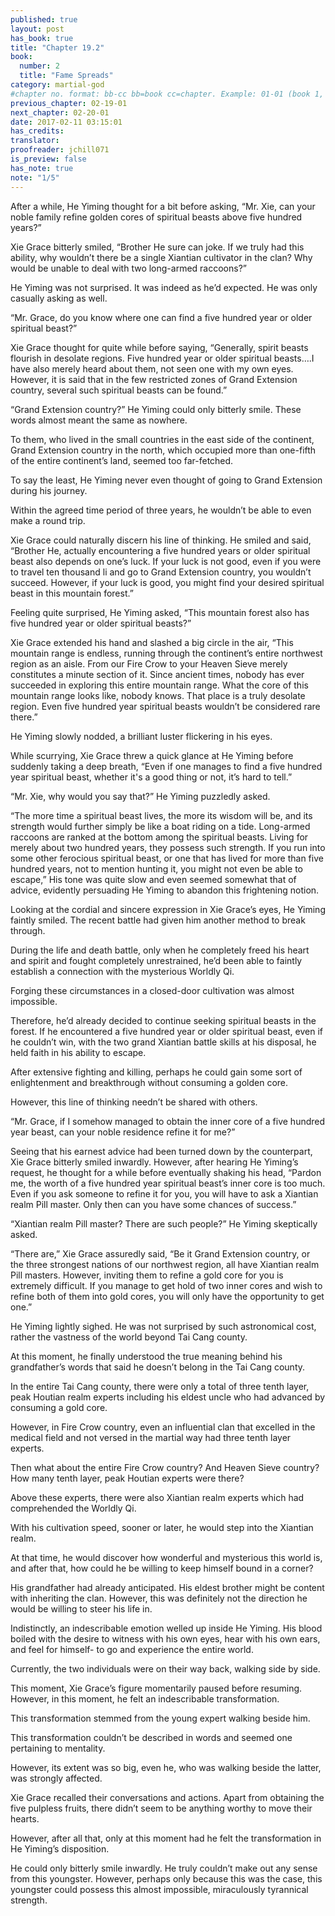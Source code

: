 ```yaml
---
published: true
layout: post
has_book: true
title: "Chapter 19.2"
book:
  number: 2
  title: "Fame Spreads"
category: martial-god
#chapter no. format: bb-cc bb=book cc=chapter. Example: 01-01 (book 1, chapter 1)
previous_chapter: 02-19-01
next_chapter: 02-20-01
date: 2017-02-11 03:15:01 
has_credits:
translator:
proofreader: jchill071
is_preview: false
has_note: true
note: "1/5"
---
```

After a while, He Yiming thought for a bit before asking, “Mr. Xie, can your noble family refine golden cores of spiritual beasts above five hundred years?”

Xie Grace bitterly smiled, “Brother He sure can joke. If we truly had this ability, why wouldn’t there be a single Xiantian cultivator in the clan? Why would be unable to deal with two long-armed raccoons?”

He Yiming was not surprised. It was indeed as he’d expected. He was only casually asking as well.

“Mr. Grace, do you know where one can find a five hundred year or older spiritual beast?”
<!--more-->

Xie Grace thought for quite while before saying, “Generally, spirit beasts flourish in desolate regions. Five hundred year or older spiritual beasts….I have also merely heard about them, not seen one with my own eyes. However, it is said that in the few restricted zones of Grand Extension country, several such spiritual beasts can be found.”

“Grand Extension country?” He Yiming could only bitterly smile. These words almost meant the same as nowhere.

To them, who lived in the small countries in the east side of the continent, Grand Extension country in the north, which occupied more than one-fifth of the entire continent’s land, seemed too far-fetched.

To say the least, He Yiming never even thought of going to Grand Extension during his journey.

Within the agreed time period of three years, he wouldn’t be able to even make a round trip.

Xie Grace could naturally discern his line of thinking. He smiled and said, “Brother He, actually encountering a five hundred years or older spiritual beast also depends on one’s luck. If your luck is not good, even if you were to travel ten thousand li and go to Grand Extension country, you wouldn’t succeed. However, if your luck is good, you might find your desired spiritual beast in this mountain forest.”

Feeling quite surprised, He Yiming asked, “This mountain forest also has five hundred year or older spiritual beasts?”

Xie Grace extended his hand and slashed a big circle in the air, “This mountain range is endless, running through the continent’s entire northwest region as an aisle. From our Fire Crow to your Heaven Sieve merely constitutes a minute section of it. Since ancient times, nobody has ever succeeded in exploring this entire mountain range. What the core of this mountain range looks like, nobody knows. That place is a truly desolate region. Even five hundred year spiritual beasts wouldn’t be considered rare there.”

He Yiming slowly nodded, a brilliant luster flickering in his eyes.

While scurrying, Xie Grace threw a quick glance at He Yiming before suddenly taking a deep breath, “Even if one manages to find a five hundred year spiritual beast, whether it's a good thing or not, it’s hard to tell.”

“Mr. Xie, why would you say that?” He Yiming puzzledly asked.

“The more time a spiritual beast lives, the more its wisdom will be, and its strength would further simply be like a boat riding on a tide. Long-armed raccoons are ranked at the bottom among the spiritual beasts. Living for merely about two hundred years, they possess such strength. If you run into some other ferocious spiritual beast, or one that has lived for more than five hundred years, not to mention hunting it, you might not even be able to escape,” His tone was quite slow and even seemed somewhat that of advice, evidently persuading He Yiming to abandon this frightening notion.

Looking at the cordial and sincere expression in Xie Grace’s eyes, He Yiming faintly smiled. The recent battle had given him another method to break through.

During the life and death battle, only when he completely freed his heart and spirit and fought completely unrestrained, he’d been able to faintly establish a connection with the mysterious Worldly Qi.

Forging these circumstances in a closed-door cultivation was almost impossible.

Therefore, he’d already decided to continue seeking spiritual beasts in the forest. If he encountered a five hundred year or older spiritual beast, even if he couldn’t win, with the two grand Xiantian battle skills at his disposal, he held faith in his ability to escape.

After extensive fighting and killing, perhaps he could gain some sort of enlightenment and breakthrough without consuming a golden core.

However, this line of thinking needn’t be shared with others.

“Mr. Grace, if I somehow managed to obtain the inner core of a five hundred year beast, can your noble residence refine it for me?”

Seeing that his earnest advice had been turned down by the counterpart, Xie Grace bitterly smiled inwardly. However, after hearing He Yiming’s request, he thought for a while before eventually shaking his head, “Pardon me, the worth of a five hundred year spiritual beast’s inner core is too much. Even if you ask someone to refine it for you, you will have to ask a Xiantian realm Pill master. Only then can you have some chances of success.”

“Xiantian realm Pill master? There are such people?” He Yiming skeptically asked.

“There are,” Xie Grace assuredly said, “Be it Grand Extension country, or the three strongest nations of our northwest region, all have Xiantian realm Pill masters. However, inviting them to refine a gold core for you is extremely difficult. If you manage to get hold of two inner cores and wish to refine both of them into gold cores, you will only have the opportunity to get one.”

He Yiming lightly sighed. He was not surprised by such astronomical cost, rather the vastness of the world beyond Tai Cang county.

At this moment, he finally understood the true meaning behind his grandfather’s words that said he doesn’t belong in the Tai Cang county.

In the entire Tai Cang county, there were only a total of three tenth layer, peak Houtian realm experts including his eldest uncle who had advanced by consuming a gold core.  

However, in Fire Crow country, even an influential clan that excelled in the medical field and not versed in the martial way had three tenth layer experts.

Then what about the entire Fire Crow country? And Heaven Sieve country? How many tenth layer, peak Houtian experts were there?

Above these experts, there were also Xiantian realm experts which had comprehended the Worldly Qi.

With his cultivation speed, sooner or later, he would step into the Xiantian realm.

At that time, he would discover how wonderful and mysterious this world is, and after that, how could he be willing to keep himself bound in a corner?

His grandfather had already anticipated. His eldest brother might be content with inheriting the clan. However, this was definitely not the direction he would be willing to steer his life in.

Indistinctly, an indescribable emotion welled up inside He Yiming. His blood boiled with the desire to witness with his own eyes, hear with his own ears, and feel for himself- to go and experience the entire world.

Currently, the two individuals were on their way back, walking side by side. 

This moment, Xie Grace’s figure momentarily paused before resuming. However, in this moment, he felt an indescribable transformation.

This transformation stemmed from the young expert walking beside him.

This transformation couldn’t be described in words and seemed one pertaining to mentality. 

However, its extent was so big, even he, who was walking beside the latter, was strongly affected.

Xie Grace recalled their conversations and actions. Apart from obtaining the five pulpless fruits, there didn’t seem to be anything worthy to move their hearts.

However, after all that, only at this moment had he felt the transformation in He Yiming’s disposition.

He could only bitterly smile inwardly. He truly couldn’t make out any sense from this youngster. However, perhaps only because this was the case, this youngster could possess this almost impossible, miraculously tyrannical strength.


